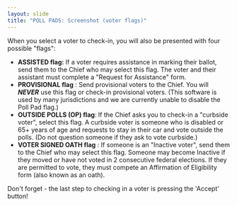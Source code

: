 ```yaml
---
layout: slide
title: "POLL PADS: Screenshot (voter flags)"
---
```


When you select a voter to check-in, you will also be presented with four possible &quot;flags&quot;:

- **ASSISTED flag:** If a voter requires assistance in marking their ballot, send them to the Chief who may select this flag. The voter and their assistant must complete a &quot;Request for Assistance&quot; form.
- **PROVISIONAL flag** : Send provisional voters to the Chief. You will ***NEVER*** use this flag or check-in provisional voters. (This software is used by many jurisdictions and we are currently unable to disable the Poll Pad flag.)
- **OUTSIDE POLLS (OP) flag**: If the Chief asks you to check-in a &quot;curbside voter&quot;, select this flag. A curbside voter is someone who is disabled or 65+ years of age and requests to stay in their car and vote outside the polls. (Do not question someone if they ask to vote curbside.)
- **VOTER SIGNED OATH flag** : If someone is an &quot;Inactive voter&quot;, send them to the Chief who may select this flag. Someone may become Inactive if they moved or have not voted in 2 consecutive federal elections. If they are permitted to vote, they must compete an Affirmation of Eligibility form (also known as an oath).

Don&#39;t forget - the last step to checking in a voter is pressing the &#39;Accept&#39; button!